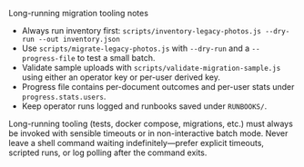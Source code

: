 Long-running migration tooling notes

- Always run inventory first: `scripts/inventory-legacy-photos.js --dry-run --out inventory.json`
- Use `scripts/migrate-legacy-photos.js` with `--dry-run` and a `--progress-file` to test a small batch.
- Validate sample uploads with `scripts/validate-migration-sample.js` using either an operator key or per-user derived key.
- Progress file contains per-document outcomes and per-user stats under `progress.stats.users`.
- Keep operator runs logged and runbooks saved under `RUNBOOKS/`.

Long-running tooling (tests, docker compose, migrations, etc.) must always be invoked with sensible timeouts or in non-interactive batch mode. Never leave a shell command waiting indefinitely—prefer explicit timeouts, scripted runs, or log polling after the command exits.